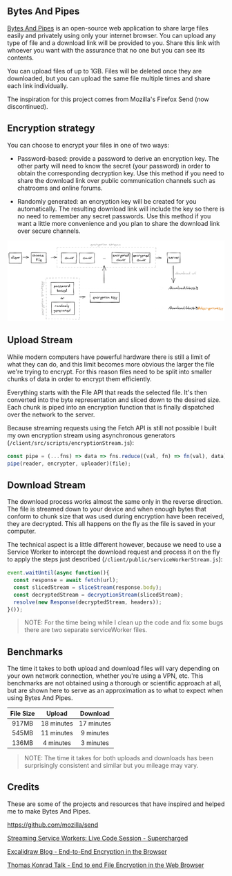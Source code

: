 ## Bytes And Pipes

[Bytes And Pipes](https://bytesandpipes.com) is an open-source web application to share large files easily and privately using only your internet browser. You can upload any type of file and a download link will be provided to you. Share this link with whoever you want with the assurance that no one but you can see its contents.

You can upload files of up to 1GB. Files will be deleted once they are downloaded, but you can upload the same file multiple times and share each link individually.

The inspiration for this project comes from Mozilla's Firefox Send (now discontinued).

## Encryption strategy

You can choose to encrypt your files in one of two ways:

- Password-based: provide a password to derive an encryption key. The other party will need to know the secret (your password) in order to obtain the corresponding decryption key. Use this method if you need to share the download link over public communication channels such as chatrooms and online forums.

- Randomly generated: an encryption key will be created for you automatically. The resulting download link will include the key so there is no need to remember any secret passwords. Use this method if you want a little more convenience and you plan to share the download link over secure channels.

![Encryption Process](assets/encryption_strategy.webp)

## Upload Stream

While modern computers have powerful hardware there is still a limit of what they can do, and this limit becomes more obvious the larger the file we're trying to encrypt. For this reason files need to be split into smaller chunks of data in order to encrypt them efficiently.

Everything starts with the File API that reads the selected file. It's then converted into the byte representation and sliced down to the desired size. Each chunk is piped into an encryption function that is finally dispatched over the network to the server.

Because streaming requests using the Fetch API is still not possible I built my own encryption stream using asynchronous generators (`/client/src/scripts/encryptionStream.js`):

```js
const pipe = (...fns) => data => fns.reduce((val, fn) => fn(val), data);
pipe(reader, encrypter, uploader)(file);
```

## Download Stream

The download process works almost the same only in the reverse direction. The file is streamed down to your device and when enough bytes that conform to chunk size that was used during encryption have been received, they are decrypted. This all happens on the fly as the file is saved in your computer.

The technical aspect is a little different however, because we need to use a Service Worker to intercept the download request and process it on the fly to apply the steps just described (`/client/public/serviceWorkerStream.js`):

```js
event.waitUntil(async function(){
  const response = await fetch(url);
  const slicedStream = sliceStream(response.body);
  const decryptedStream = decryptionStream(slicedStream);
  resolve(new Response(decryptedStream, headers));
}());
```

> NOTE: For the time being while I clean up the code and fix some bugs there are two separate serviceWorker files.

## Benchmarks

The time it takes to both upload and download files will vary depending on your own network connection, whether you're using a VPN, etc. This benchmarks are not obtained using a thorough or scientific approach at all, but are shown here to serve as an approximation as to what to expect when using Bytes And Pipes.

| File Size | Upload     | Download   |
| :-------: | :--------: | :--------: |
| 917MB     | 18 minutes | 17 minutes |
| 545MB     | 11 minutes |  9 minutes |
| 136MB     |  4 minutes |  3 minutes |

> NOTE: The time it takes for both uploads and downloads has been surprisingly consistent and similar but you mileage may vary.

## Credits

These are some of the projects and resources that have inspired and helped me to make Bytes And Pipes.

https://github.com/mozilla/send

[Streaming Service Workers: Live Code Session - Supercharged](https://www.youtube.com/watch?v=3Tr-scf7trE)

[Excalidraw Blog - End-to-End Encryption in the Browser](https://blog.excalidraw.com/end-to-end-encryption/)

[Thomas Konrad Talk - End to end File Encryption in the Web Browser](https://invidious.exonip.de/watch?v=SdePc87Ffik)
